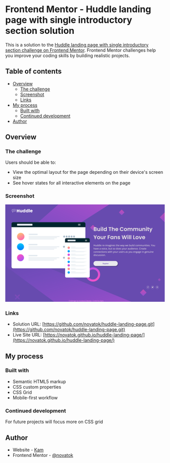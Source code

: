 # Frontend Mentor - Huddle landing page with single introductory section solution

This is a solution to the [Huddle landing page with single introductory section challenge on Frontend Mentor](https://www.frontendmentor.io/challenges/huddle-landing-page-with-a-single-introductory-section-B_2Wvxgi0). Frontend Mentor challenges help you improve your coding skills by building realistic projects. 

## Table of contents

- [Overview](#overview)
  - [The challenge](#the-challenge)
  - [Screenshot](#screenshot)
  - [Links](#links)
- [My process](#my-process)
  - [Built with](#built-with)
  - [Continued development](#continued-development)
- [Author](#author)


## Overview

### The challenge

Users should be able to:

- View the optimal layout for the page depending on their device's screen size
- See hover states for all interactive elements on the page

### Screenshot

![](./images/screenshot.png)

### Links

- Solution URL: [https://github.com/novatok/huddle-landing-page.git](https://github.com/novatok/huddle-landing-page.git)
- Live Site URL: [https://novatok.github.io/huddle-landing-page/](https://novatok.github.io/huddle-landing-page/)

## My process

### Built with

- Semantic HTML5 markup
- CSS custom properties
- CSS Grid
- Mobile-first workflow


### Continued development

For future projects will focus more on CSS grid


## Author

- Website - [Kam](#)
- Frontend Mentor - [@novatok](https://www.frontendmentor.io/profile/novatok)
